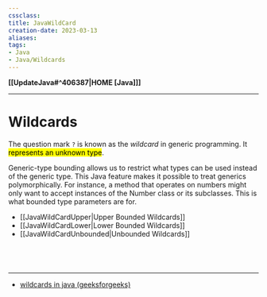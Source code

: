 ```yaml
---
cssclass:
title: JavaWildCard
creation-date: 2023-03-13
aliases:
tags:
- Java
- Java/Wildcards
---
```

**[[UpdateJava#^406387|HOME [Java]]]**

---
# Wildcards
The question mark `?` is known as the *wildcard* in generic programming. It <mark class="hltr-lightgreen">represents an unknown type</mark>.

Generic-type bounding allows us to restrict what types can be used instead of the generic type. This Java feature makes it possible to treat generics polymorphically. For instance, a method that operates on numbers might only want to accept instances of the Number class or its subclasses. This is what bounded type parameters are for.
- [[JavaWildCardUpper|Upper Bounded Wildcards]]
- [[JavaWildCardLower|Lower Bounded Wildcards]]
- [[JavaWildCardUnbounded|Unbounded Wildcards]] 

<br>

# 
---
- [wildcards in java (geeksforgeeks)](https://www.geeksforgeeks.org/wildcards-in-java/)